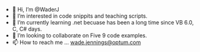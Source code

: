 - 👋 Hi, I’m @WaderJ
- 👀 I’m interested in code snippits and teaching scripts.
- 🌱 I’m currently learning .net becuase has been a long time since VB 6.0, C, C# days.
- 💞️ I’m looking to collaborate on Five 9 code examples.
- 📫 How to reach me ... wade.jennings@optum.com

<!---
WaderJ/WaderJ is a ✨ special ✨ repository because its `README.md` (this file) appears on your GitHub profile.
You can click the Preview link to take a look at your changes.
--->
